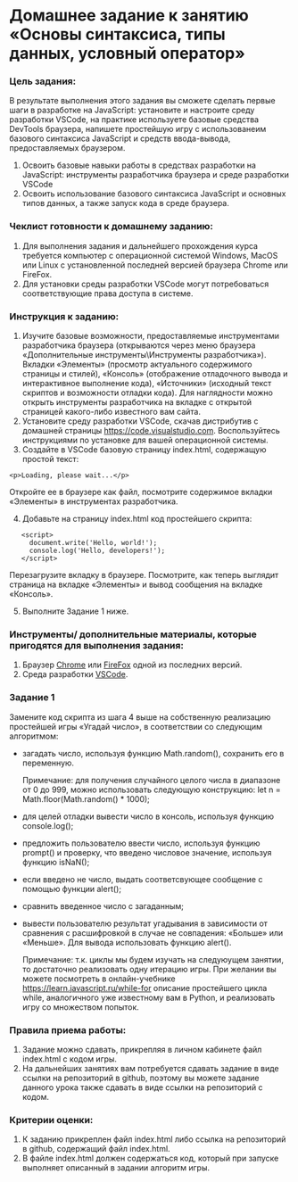 # Домашнее задание к занятию «Основы синтаксиса, типы данных, условный оператор»

### Цель задания:

В результате выполнения этого задания вы сможете сделать первые шаги в разработке на JavaScript: установите и настроите среду разработки VSCode, на практике используете базовые средства DevTools браузера, напишете простейшую игру с использованеим базового синтаксиса JavaScript и средств ввода-вывода, предоставляемых браузером.

1. Освоить базовые навыки работы в средствах разработки на JavaScript: инструменты разработчика браузера и среде разработки VSCode
2. Освоить использование базового синтаксиса JavaScript и основных типов данных, а также запуск кода в среде браузера.

### Чеклист готовности к домашнему заданию:

1. Для выполнения задания и дальнейшего прохождения курса требуется компьютер с операционной системой Windows, MacOS или Linux с установленной последней версией браузера Chrome или FireFox.
2. Для установки среды разработки VSCode могут потребоваться соответствующие права доступа в системе.

### Инструкция к заданию:

1. Изучите базовые возможности, предоставляемые инструментами разработчика браузера (открываются через меню браузера «Дополнительные инструменты\Инструменты разработчика»). Вкладки «Элементы» (просмотр актуального содержимого страницы и стилей), «Консоль» (отображение отладочного вывода и интерактивное выполнение кода), «Источники» (исходный текст скриптов и возможности отладки кода). Для наглядности можно открыть инструменты разработчика на вкладке с открытой страницей какого-либо известного вам сайта.
2. Установите среду разработки VSCode, скачав дистрибутив с домашней страницы https://code.visualstudio.com. Воспользуйтесь инструкциями по установке для вашей операционной системы.
3. Создайте в VSCode базовую страницу index.html, содержащую простой текст:
```
<p>Loading, please wait...</p>
```
Откройте ее в браузере как файл, посмотрите содержимое вкладки «Элементы» в инструментах разработчика.

4. Добавьте на страницу index.html код простейшего скрипта:
```
   <script>
     document.write('Hello, world!');
     console.log('Hello, developers!');
   </script>
```
   Перезагрузите вкладку в браузере. Посмотрите, как теперь выглядит страница на вкладке «Элементы» и вывод сообщения на вкладке «Консоль».

5. Выполните Задание 1 ниже.

### Инструменты/ дополнительные материалы, которые пригодятся для выполнения задания:

1. Браузер [Chrome](https://www.google.com/intl/ru/chrome/) или [FireFox](https://www.mozilla.org/ru/firefox/new/) одной из последних версий.
2. Среда разработки [VSCode](https://code.visualstudio.com).

### Задание 1

Замените код скрипта из шага 4 выше на собственную реализацию простейшей игры «Угадай число», в соответствии со следующим алгоритмом:

- загадать число, используя функцию Math.random(), сохранить его в переменную.

  Примечание: для получения случайного целого числа в диапазоне от 0 до 999, можно использовать следующую конструкцию: let n = Math.floor(Math.random() * 1000);
- для целей отладки вывести число в консоль, используя функцию console.log();
- предложить пользователю ввести число, используя функцию prompt() и проверку, что введено числовое значение, используя функцию isNaN();
- если введено не число, выдать соответсвующее сообщение с помощью функции alert();
- сравнить введенное число с загаданным;
- вывести пользователю результат угадывания в зависимости от сравнения с расшифровкой в случае не совпадения: «Больше» или «Меньше». Для вывода использовать функцию alert().

  Примечание: т.к. циклы мы будем изучать на следуюущем занятии, то достаточно реализовать одну итерацию игры. При желании вы можете посмотреть в онлайн-учебнике https://learn.javascript.ru/while-for описание простейшего цикла while, аналогичного уже известному вам в Python, и реализовать игру со множеством попыток.

### Правила приема работы:

1. Задание можно сдавать, прикрепляя в личном кабинете файл index.html с кодом игры.
2. На дальнейших занятиях вам потребуется сдавать задание в виде ссылки на репозиторий в github, поэтому вы можете задание данного урока также сдавать в виде ссылки на репозиторий с кодом.

### Критерии оценки:

1. К заданию прикреплен файл index.html либо ссылка на репозиторий в github, содержащий файл index.html.
2. В файле index.html должен содержаться код, который при запуске выполняет описанный в задании алгоритм игры.


